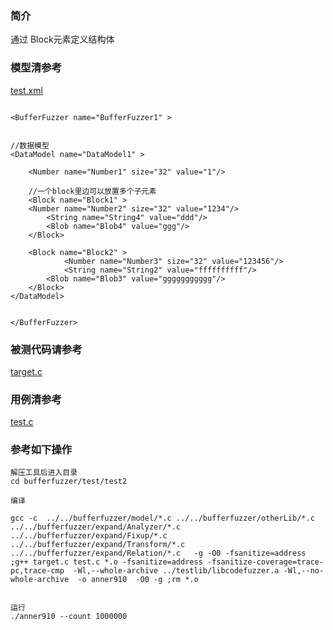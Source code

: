 ### 简介
通过 Block元素定义结构体 

### 模型清参考  
[test.xml](../../test/test2/test.xml)

```

<BufferFuzzer name="BufferFuzzer1" >


//数据模型
<DataModel name="DataModel1" >

	<Number name="Number1" size="32" value="1"/>
	
	//一个block里边可以放置多个子元素
    <Block name="Block1" >
	<Number name="Number2" size="32" value="1234"/>
        <String name="String4" value="ddd"/>
        <Blob name="Blob4" value="ggg"/>
    </Block>
	
	<Block name="Block2" >
            <Number name="Number3" size="32" value="123456"/>
            <String name="String2" value="ffffffffff"/>
        <Blob name="Blob3" value="ggggggggggg"/>
    </Block>
</DataModel>


</BufferFuzzer>
```

### 被测代码请参考  

[target.c](../../test/test2/target.c)


### 用例清参考  
[test.c](../../test/test2/test.c)


### 参考如下操作

```
解压工具后进入目录
cd bufferfuzzer/test/test2

编译

gcc -c  ../../bufferfuzzer/model/*.c ../../bufferfuzzer/otherLib/*.c ../../bufferfuzzer/expand/Analyzer/*.c  ../../bufferfuzzer/expand/Fixup/*.c  ../../bufferfuzzer/expand/Transform/*.c ../../bufferfuzzer/expand/Relation/*.c   -g -O0 -fsanitize=address ;g++ target.c test.c *.o -fsanitize=address -fsanitize-coverage=trace-pc,trace-cmp  -Wl,--whole-archive ../testlib/libcodefuzzer.a -Wl,--no-whole-archive  -o anner910  -O0 -g ;rm *.o


运行
./anner910 --count 1000000
```
